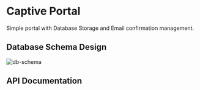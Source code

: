 # Captive Portal
Simple portal with Database Storage and Email confirmation management.

## Database Schema Design

![db-schema]

[db-schema]: ./images/example.png

## API Documentation
